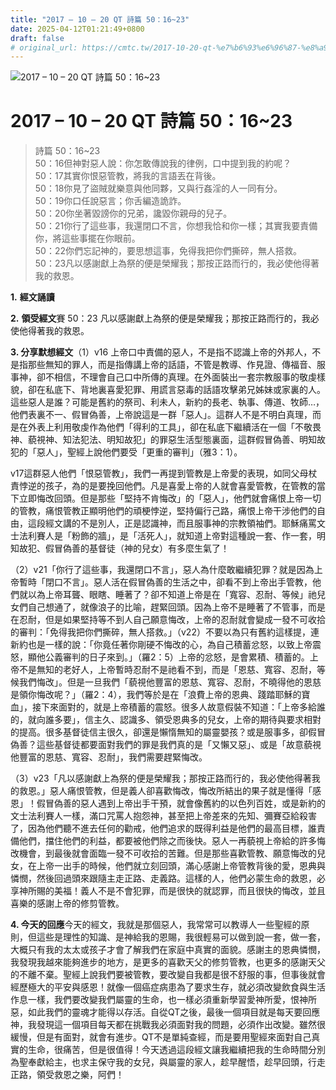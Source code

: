 ```yaml
---
title: "2017 – 10 – 20 QT 詩篇 50：16~23"
date: 2025-04-12T01:21:49+0800
draft: false
# original_url: https://cmtc.tw/2017-10-20-qt-%e7%b6%93%e6%96%87-%e8%a9%a9%e7%af%8750%ef%bc%9a1623
---
```


![2017 – 10 – 20 QT 詩篇 50：16\~23](/images/qt.jpg   "2017 – 10 – 20 QT 詩篇 50：16\~23")

# 2017 – 10 – 20 QT 詩篇 50：16\~23

> 詩篇 50：16\~23  
> 50：16但神對惡人說：你怎敢傳說我的律例，口中提到我的約呢？  
> 50：17其實你恨惡管教，將我的言語丟在背後。  
> 50：18你見了盜賊就樂意與他同夥，又與行姦淫的人一同有分。  
> 50：19你口任說惡言；你舌編造詭詐。  
> 50：20你坐著毀謗你的兄弟，讒毀你親母的兒子。  
> 50：21你行了這些事，我還閉口不言，你想我恰和你一樣；其實我要責備你，將這些事擺在你眼前。  
> 50：22你們忘記神的，要思想這事，免得我把你們撕碎，無人搭救。  
> 50：23凡以感謝獻上為祭的便是榮耀我；那按正路而行的，我必使他得著我的救恩。

**1.** **經文誦讀**

**2.** **領受經文**賽 50：23 凡以感謝獻上為祭的便是榮耀我；那按正路而行的，我必使他得著我的救恩。

**3. 分享默想經文**（1）v16 上帝口中責備的惡人，不是指不認識上帝的外邦人，不是指那些無知的罪人，而是指傳講上帝的話語，不管是教導、作見證、傳福音、服事神，卻不相信，不理會自己口中所傳的真理。在外面裝出一套宗教服事的敬虔樣貌，卻在私底下、背地裏喜愛犯罪、用謊言惡毒的話語攻擊弟兄姊妹或家裏的人。這些惡人是誰？可能是舊約的祭司、利未人，新約的長老、執事、傳道、牧師…，他們表裏不一、假冒偽善，上帝說這是一群「惡人」。這群人不是不明白真理，而是在外表上利用敬虔作為他們「得利的工具」，卻在私底下繼續活在一個「不敬畏神、藐視神、知法犯法、明知故犯」的罪惡生活型態裏面，這群假冒偽善、明知故犯的「惡人」，聖經上說他們要受「更重的審判」（雅3：1）。

v17這群惡人他們「恨惡管教」，我們一再提到管教是上帝愛的表現，如同父母杖責悖逆的孩子，為的是要挽回他們。凡是喜愛上帝的人就會喜愛管教，在管教的當下立即悔改回頭。但是那些「堅持不肯悔改」的「惡人」，他們就會痛恨上帝一切的管教，痛恨管教正顯明他們的頑梗悖逆，堅持偏行己路，痛恨上帝干涉他們的自由，這段經文講的不是別人，正是認識神，而且服事神的宗教領袖們。耶穌痛罵文士法利賽人是「粉飾的牆」，是「活死人」，就知道上帝對這種說一套、作一套，明知故犯、假冒偽善的基督徒（神的兒女）有多麼生氣了！

（2）v21「你行了這些事，我還閉口不言」，惡人為什麼敢繼續犯罪？就是因為上帝暫時「閉口不言」。惡人活在假冒偽善的生活之中，卻看不到上帝出手管教，他們就以為上帝耳聾、眼瞎、睡著了？卻不知道上帝是在「寬容、忍耐、等候」祂兒女們自己想通了，就像浪子的比喻，趕緊回頭。因為上帝不是睡著了不管事，而是在忍耐，但是如果堅持等不到人自己願意悔改，上帝的忍耐就會變成一發不可收拾的審判：「免得我把你們撕碎，無人搭救。」（v22）不要以為只有舊約這樣提，連新約也是一樣的說：「你竟任著你剛硬不悔改的心，為自己積蓄忿怒，以致上帝震怒，顯他公義審判的日子來到。」（羅2：5）上帝的忿怒，是會累積、積蓄的。上帝不是無知的老好人，上帝暫時忍耐不是祂看不到，而是「恩慈、寬容、忍耐，等候我們悔改」。但是一旦我們「藐視他豐富的恩慈、寬容、忍耐，不曉得他的恩慈是領你悔改呢？」（羅2：4），我們等於是在「浪費上帝的恩典、踐踏耶穌的寶血」，接下來面對的，就是上帝積蓄的震怒。很多人故意假裝不知道：「上帝多給誰的，就向誰多要」，信主久、認識多、領受恩典多的兒女，上帝的期待與要求相對的提高。很多基督徒信主很久，卻還是懶惰無知的屬靈嬰孩？或是服事多，卻假冒偽善？這些基督徒都要面對我們的罪是我們真的是「又懶又惡」、或是「故意藐視他豐富的恩慈、寬容、忍耐」，我們需要趕緊悔改。

（3）v23「凡以感謝獻上為祭的便是榮耀我；那按正路而行的，我必使他得著我的救恩。」惡人痛恨管教，但是義人卻喜歡悔改，悔改所結出的果子就是懂得「感恩」！假冒偽善的惡人遇到上帝出手干預，就會像舊約的以色列百姓，或是新約的文士法利賽人一樣，滿口咒罵人抱怨神，甚至把上帝差來的先知、彌賽亞給殺害了，因為他們聽不進去任何的勸戒，他們追求的既得利益是他們的最高目標，誰責備他們，擋住他們的利益，都要被他們除之而後快。惡人一再藐視上帝給的許多悔改機會，到最後就會面臨一發不可收拾的苦難。但是那些喜歡管教、願意悔改的兒女，在上帝一出手的時候，他們就立刻回頭，滿心感謝上帝管教背後的愛，恩典與憐憫，然後回過頭來跟隨主走正路、走義路。這樣的人，他們必蒙生命的救恩，必享神所賜的美福！義人不是不會犯罪，而是很快的就認罪，而且很快的悔改，並且喜樂的感謝上帝的修剪管教。

**4. 今天的回應**今天的經文，我就是那個惡人，我常常可以教導人一些聖經的原則，但這些是理性的知識、是神給我的恩賜，我很輕易可以做到說一套，做一套，大概只有我的太太或孩子才會了解我們在家庭中真實的面貌。感謝主的恩典憐憫，我發現我越來能夠進步的地方，是更多的喜歡天父的修剪管教，也更多的感謝天父的不離不棄。聖經上說我們要被管教，要改變自我都是很不舒服的事，但事後就會經歷極大的平安與感恩！就像一個癌症病患為了要求生存，就必須改變飲食與生活作息一樣，我們要改變我們屬靈的生命，也一樣必須重新學習愛神所愛，恨神所惡，如此我們的靈魂才能得以存活。自從QT之後，最後一個項目就是每天要回應神，我發現這一個項目每天都在挑戰我必須面對我的問題，必須作出改變。雖然很緩慢，但是有面對，就會有進步。QT不是單純查經，而是要用聖經來面對自己真實的生命，很痛苦，但是很值得！今天透過這段經文讓我繼續把我的生命時間分別為聖奉獻給主，也求主保守我的女兒，與屬靈的家人，趁早醒悟，趁早回頭，行走正路，領受救恩之樂，阿們！